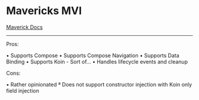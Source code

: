 # Mavericks MVI

[Maverick Docs](https://airbnb.io/mavericks/#/README)

---------

Pros: 

• Supports Compose
• Supports Compose Navigation
• Supports Data Binding
• Supports Koin - Sort of...
• Handles lifecycle events and cleanup

Cons: 

• Rather opinionated 
ª Does not support constructor injection with Koin only field injection